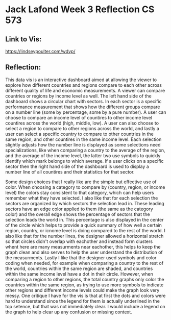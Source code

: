 Jack Lafond
Week 3 Reflection
CS 573
===

Link to Vis:
---
https://lindseypoulter.com/wdvp/

Reflection:
---
This data vis is an interactive dashboard aimed at allowing the viewer to explore how different countries and regions compare to each other across different quality of life and economic measurements. A viewer can compare countries or regions by income level as well. The left hand side of the dashboard shows a circular chart with sectors. In each sector is a specific performance measurement that shows how the different groups compare on a number line (some by percentage, some by a pure number). A user can choose to compare an income level of countires to other income level countires across the world (high, middle, low). A user can also choose to select a region to compare to other regions across the world, and lastly a user can select a specific country to compare to other countries in the same region, and other countires in the same income level. Each selection slightly adjusts how the number line is displayed as some selections need specializations, like when comparing a country to the average of the region, and the average of the income level, the latter two use symbols to quickly identify which mark belongs to which average. If a user clicks on a specific sector then the right hand side of the dashboard is used to display a number line of all countires and their statistics for that sector. 

Some design choices that I really like are the simple but effective use of color. When choosing a category to compare by (country, region, or income level) the colors stay consistent to that category, which can help users remember what they have selected. I also like that for each selection the sectors are organized by which sectors the selection lead in. These leading sectors have an edge color applied to them (the same as the category color) and the overall edge shows the percentage of sectors that the selection leads the world in. This percentage is also displayed in the center of the circle which helps to provide a quick summary of how well a certain region, country, or icnome level is doing compared to the rest of the world. I also like that for the number lines, the designer allowed a horizontal stretch so that circles didn't overlap with eachother and instead form clusters whent here are many measurments near eachother, this helps to keep the graph clean and also serves to help the user understand the distribution of the measurments. Lastly I like that the designer used symbols and color coding when needed, for example when comparing a country to the rest of the world, countries within the same region are shaded, and countries within the same income level have a dot in their circle. However, when comparing a region to other regions, the total country graphs only color the countries within the same region, as trying to use more symbols to indicate other regions and different income levels could make the graph look very messy. One critique I have for the vis is that at first the dots and colors were hard to understand since the legend for them is actually underlined in the top setence, but that was not immediately clear. I would include a legend on the graph to help clear up any confusion or missing context.

